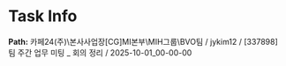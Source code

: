 # Task Info

**Path:** 카페24(주)\본사사업장\[CG]MI본부\MIH그룹\BVO팀 / jykim12 / [337898] 팀 주간 업무 미팅 _ 회의 정리 / 2025-10-01_00-00-00

